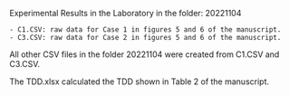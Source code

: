 Experimental Results in the Laboratory in the folder: 20221104

	- C1.CSV: raw data for Case 1 in figures 5 and 6 of the manuscript.
	- C3.CSV: raw data for Case 2 in figures 5 and 6 of the manuscript.

All other CSV files in the folder 20221104 were created from C1.CSV and C3.CSV.

The TDD.xlsx calculated the TDD shown in Table 2 of the manuscript.

